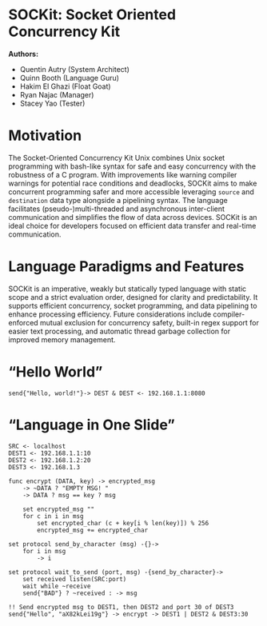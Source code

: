 # SOCKit: Socket Oriented Concurrency Kit

**Authors:**
- Quentin Autry (System Architect)
- Quinn Booth (Language Guru)
- Hakim El Ghazi (Float Goat)
- Ryan Najac (Manager)
- Stacey Yao (Tester)
# Motivation

The Socket-Oriented Concurrency Kit Unix combines Unix socket programming with bash-like syntax for safe and easy concurrency with the robustness of a C program. With improvements like warning compiler warnings for potential race conditions and deadlocks, SOCKit aims to make concurrent programming safer and more accessible leveraging `source` and `destination` data type alongside a pipelining syntax. The language facilitates (pseudo-)multi-threaded and asynchronous inter-client communication and simplifies the flow of data across devices. SOCKit is an ideal choice for developers focused on efficient data transfer and real-time communication.

# Language Paradigms and Features

SOCKit is an imperative, weakly but statically typed language with static scope and a strict evaluation order, designed for clarity and predictability. It supports efficient concurrency, socket programming, and data pipelining to enhance processing efficiency. Future considerations include compiler-enforced mutual exclusion for concurrency safety, built-in regex support for easier text processing, and automatic thread garbage collection for improved memory management.

# “Hello World”

```plaintext
send{"Hello, world!"}-> DEST & DEST <- 192.168.1.1:8080
```

# “Language in One Slide”

```plaintext
SRC <- localhost
DEST1 <- 192.168.1.1:10
DEST2 <- 192.168.1.2:20
DEST3 <- 192.168.1.3

func encrypt (DATA, key) -> encrypted_msg
    -> ~DATA ? "EMPTY MSG! "
    -> DATA ? msg == key ? msg

    set encrypted_msg ""
    for c in i in msg
        set encrypted_char (c + key[i % len(key)]) % 256
        encrypted_msg += encrypted_char

set protocol send_by_character (msg) -{}->
    for i in msg
        -> i

set protocol wait_to_send (port, msg) -{send_by_character}->
    set received listen(SRC:port)
    wait while ~receive
    send{"BAD"} ? ~received : -> msg

!! Send encrypted msg to DEST1, then DEST2 and port 30 of DEST3
send{"Hello", "aX82kLei19g"} -> encrypt -> DEST1 | DEST2 & DEST3:30
```
